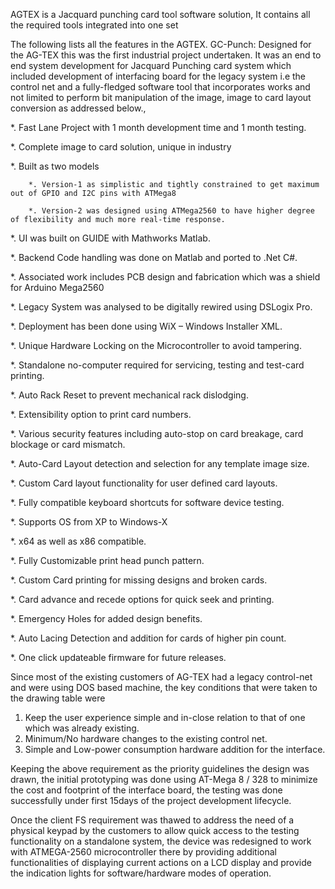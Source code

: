 AGTEX is a Jacquard punching card tool software solution,
It contains all the required tools integrated into one set

The following lists all the features in the AGTEX.
GC-Punch: Designed for the AG-TEX this was the first industrial project undertaken.
It was an end to end system development for Jacquard Punching card system which 
included development of interfacing board for the legacy system i.e the control net and a 
fully-fledged software tool that incorporates works and not limited to perform bit 
manipulation of the image, image to card layout conversion as addressed below.,

 *. Fast Lane Project with 1 month development time and 1 month testing.

 *. Complete image to card solution, unique in industry

 *. Built as two models

		*. Version-1 as simplistic and tightly constrained to get maximum out of GPIO and I2C pins with ATMega8

		*. Version-2 was designed using ATMega2560 to have higher degree of flexibility and much more real-time response.

 *. UI was built on GUIDE with Mathworks Matlab.

 *. Backend Code handling was done on Matlab and ported to .Net C#.

 *. Associated work includes PCB design and fabrication which was a shield 
for Arduino Mega2560

 *. Legacy System was analysed to be digitally rewired using DSLogix Pro.

 *. Deployment has been done using WiX – Windows Installer XML.

 *. Unique Hardware Locking on the Microcontroller to avoid tampering.

 *. Standalone no-computer required for servicing, testing and test-card 
printing.

 *. Auto Rack Reset to prevent mechanical rack dislodging.

 *. Extensibility option to print card numbers.

 *. Various security features including auto-stop on card breakage, card 
blockage or card mismatch.

 *. Auto-Card Layout detection and selection for any template image size.

 *. Custom Card layout functionality for user defined card layouts.

 *. Fully compatible keyboard shortcuts for software device testing.

 *. Supports OS from XP to Windows-X

 *. x64 as well as x86 compatible.

 *. Fully Customizable print head punch pattern.

 *. Custom Card printing for missing designs and broken cards.

 *. Card advance and recede options for quick seek and printing.

 *. Emergency Holes for added design benefits.

 *. Auto Lacing Detection and addition for cards of higher pin count.

 *. One click updateable firmware for future releases.

Since most of the existing customers of AG-TEX had a legacy control-net and were using 
DOS based machine, the key conditions that were taken to the drawing table were

1. Keep the user experience simple and in-close relation to that of one which was 
already existing.
2. Minimum/No hardware changes to the existing control net.
3. Simple and Low-power consumption hardware addition for the interface.

Keeping the above requirement as the priority guidelines the design was drawn, the initial 
prototyping was done using AT-Mega 8 / 328 to minimize the cost and footprint of the 
interface board, the testing was done successfully under first 15days of the project 
development lifecycle.

Once the client FS requirement was thawed to address the need of a physical keypad by 
the customers to allow quick access to the testing functionality on a standalone system, 
the device was redesigned to work with ATMEGA-2560 microcontroller there by 
providing additional functionalities of displaying current actions on a LCD display and 
provide the indication lights for software/hardware modes of operation.